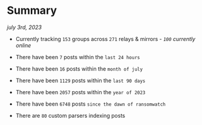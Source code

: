 
# Summary
_july 3rd, 2023_

- Currently tracking `153` groups across `271` relays & mirrors - _`100` currently online_

- There have been `7` posts within the `last 24 hours`

- There have been `16` posts within the `month of july`

- There have been `1129` posts within the `last 90 days`

- There have been `2057` posts within the `year of 2023`

- There have been `6748` posts `since the dawn of ransomwatch`

- There are `80` custom parsers indexing posts

